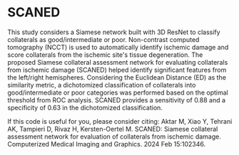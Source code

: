 # SCANED

This study considers a Siamese network built with 3D ResNet to classify collaterals as good/intermediate or poor. Non-contrast computed tomography (NCCT) is used to automatically identify ischemic damage and score collaterals from the ischemic site's tissue degeneration. The proposed Siamese collateral assessment network for evaluating collaterals from ischemic damage (SCANED) helped identify significant features from the left/right hemispheres. Considering the Euclidean Distance (ED) as the similarity metric, a dichotomized classification of collaterals into good/intermediate or poor categories was performed based on the optimal threshold from ROC analysis. SCANED provides a sensitivity of 0.88 and a specificity of 0.63 in the dichotomized classification. 

If this code is useful for you, please consider citing:
Aktar M, Xiao Y, Tehrani AK, Tampieri D, Rivaz H, Kersten-Oertel M. SCANED: Siamese collateral assessment network for evaluation of collaterals from ischemic damage. Computerized Medical Imaging and Graphics. 2024 Feb 15:102346.
